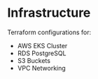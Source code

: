 ﻿# Infrastructure
Terraform configurations for:
- AWS EKS Cluster
- RDS PostgreSQL
- S3 Buckets
- VPC Networking
